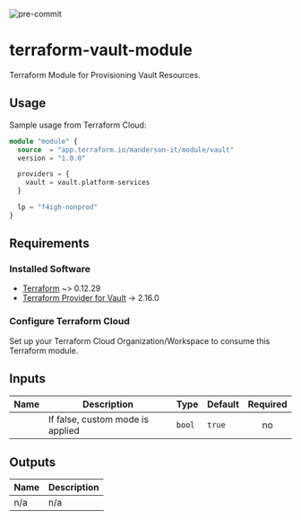 ![pre-commit](https://github.com/marc-leblanc/terraform-google-gke/workflows/pre-commit/badge.svg)

# terraform-vault-module

Terraform Module for Provisioning Vault Resources.

## Usage

Sample usage from Terraform Cloud:

~~~terraform
module "module" {
  source  = "app.terraform.io/manderson-it/module/vault"
  version = "1.0.0"

  providers = {
    vault = vault.platform-services
  }

  lp = "f4igh-nonprod"
}
~~~

## Requirements

### Installed Software

- [Terraform](https://www.terraform.io/downloads.html) ~> 0.12.29
- [Terraform Provider for Vault](https://registry.terraform.io/providers/hashicorp/vault/latest/docs) -> 2.16.0

### Configure Terraform Cloud

Set up your Terraform Cloud Organization/Workspace to consume this Terraform module.

## Inputs

| Name | Description | Type | Default | Required |
|------|-------------|------|---------|:--------:|
| | If false, custom mode is applied | `bool` | `true` | no |

## Outputs

| Name | Description |
|------|-------------|
| n/a  | n/a |

